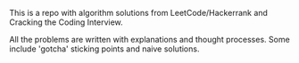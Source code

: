 This is a repo with algorithm solutions from LeetCode/Hackerrank and Cracking the Coding Interview.

All the problems are written with explanations and thought processes. Some include 'gotcha' sticking points and naive solutions.
